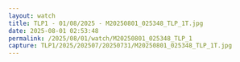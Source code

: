 ```yaml
---
layout: watch
title: TLP1 - 01/08/2025 - M20250801_025348_TLP_1T.jpg
date: 2025-08-01 02:53:48
permalink: /2025/08/01/watch/M20250801_025348_TLP_1
capture: TLP1/2025/202507/20250731/M20250801_025348_TLP_1T.jpg
---
```

